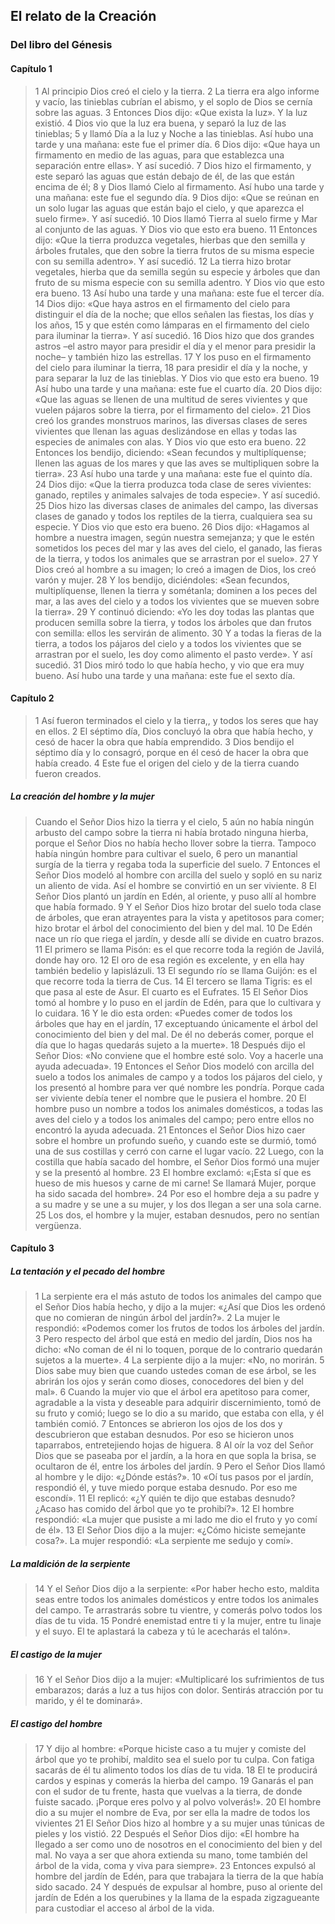 ## El relato de la Creación

### Del libro del Génesis

#### Capítulo 1

>1 Al principio Dios creó el cielo y la tierra.
2 La tierra era algo informe y vacío, las tinieblas cubrían el abismo, y el soplo de Dios se cernía sobre las aguas.
3 Entonces Dios dijo: «Que exista la luz». Y la luz existió.
4 Dios vio que la luz era buena, y separó la luz de las tinieblas;
5 y llamó Día a la luz y Noche a las tinieblas. Así hubo una tarde y una mañana: este fue el primer día.
6 Dios dijo: «Que haya un firmamento en medio de las aguas, para que establezca una separación entre ellas». Y así sucedió.
7 Dios hizo el firmamento, y este separó las aguas que están debajo de él, de las que están encima de él;
8 y Dios llamó Cielo al firmamento. Así hubo una tarde y una mañana: este fue el segundo día.
9 Dios dijo: «Que se reúnan en un solo lugar las aguas que están bajo el cielo, y que aparezca el suelo firme». Y así sucedió.
10 Dios llamó Tierra al suelo firme y Mar al conjunto de las aguas. Y Dios vio que esto era bueno.
11 Entonces dijo: «Que la tierra produzca vegetales, hierbas que den semilla y árboles frutales, que den sobre la tierra frutos de su misma especie con su semilla adentro». Y así sucedió.
12 La tierra hizo brotar vegetales, hierba que da semilla según su especie y árboles que dan fruto de su misma especie con su semilla adentro. Y Dios vio que esto era bueno.
13 Así hubo una tarde y una mañana: este fue el tercer día.
14 Dios dijo: «Que haya astros en el firmamento del cielo para distinguir el día de la noche; que ellos señalen las fiestas, los días y los años,
15 y que estén como lámparas en el firmamento del cielo para iluminar la tierra». Y así sucedió.
16 Dios hizo que dos grandes astros –el astro mayor para presidir el día y el menor para presidir la noche– y también hizo las estrellas.
17 Y los puso en el firmamento del cielo para iluminar la tierra,
18 para presidir el día y la noche, y para separar la luz de las tinieblas. Y Dios vio que esto era bueno.
19 Así hubo una tarde y una mañana: este fue el cuarto día.
20 Dios dijo: «Que las aguas se llenen de una multitud de seres vivientes y que vuelen pájaros sobre la tierra, por el firmamento del cielo».
21 Dios creó los grandes monstruos marinos, las diversas clases de seres vivientes que llenan las aguas deslizándose en ellas y todas las especies de animales con alas. Y Dios vio que esto era bueno.
22 Entonces los bendijo, diciendo: «Sean fecundos y multiplíquense; llenen las aguas de los mares y que las aves se multipliquen sobre la tierra».
23 Así hubo una tarde y una mañana: este fue el quinto día.
24 Dios dijo: «Que la tierra produzca toda clase de seres vivientes: ganado, reptiles y animales salvajes de toda especie». Y así sucedió.
25 Dios hizo las diversas clases de animales del campo, las diversas clases de ganado y todos los reptiles de la tierra, cualquiera sea su especie. Y Dios vio que esto era bueno.
26 Dios dijo: «Hagamos al hombre a nuestra imagen, según nuestra semejanza; y que le estén sometidos los peces del mar y las aves del cielo, el ganado, las fieras de la tierra, y todos los animales que se arrastran por el suelo».
27 Y Dios creó al hombre a su imagen; lo creó a imagen de Dios, los creó varón y mujer.
28 Y los bendijo, diciéndoles: «Sean fecundos, multiplíquense, llenen la tierra y sométanla; dominen a los peces del mar, a las aves del cielo y a todos los vivientes que se mueven sobre la tierra».
29 Y continuó diciendo: «Yo les doy todas las plantas que producen semilla sobre la tierra, y todos los árboles que dan frutos con semilla: ellos les servirán de alimento.
30 Y a todas la fieras de la tierra, a todos los pájaros del cielo y a todos los vivientes que se arrastran por el suelo, les doy como alimento el pasto verde». Y así sucedió.
31 Dios miró todo lo que había hecho, y vio que era muy bueno. Así hubo una tarde y una mañana: este fue el sexto día.

#### Capítulo 2

>1 Así fueron terminados el cielo y la tierra,, y todos los seres que hay en ellos.
2 El séptimo día, Dios concluyó la obra que había hecho, y cesó de hacer la obra que había emprendido.
3 Dios bendijo el séptimo día y lo consagró, porque en él cesó de hacer la obra que había creado.
4 Este fue el origen del cielo y de la tierra cuando fueron creados.

#####  La creación del hombre y la mujer

>Cuando el Señor Dios hizo la tierra y el cielo,
5 aún no había ningún arbusto del campo sobre la tierra ni había brotado ninguna hierba, porque el Señor Dios no había hecho llover sobre la tierra. Tampoco había ningún hombre para cultivar el suelo,
6 pero un manantial surgía de la tierra y regaba toda la superficie del suelo.
7 Entonces el Señor Dios modeló al hombre con arcilla del suelo y sopló en su nariz un aliento de vida. Así el hombre se convirtió en un ser viviente.
8 El Señor Dios plantó un jardín en Edén, al oriente, y puso allí al hombre que había formado.
9 Y el Señor Dios hizo brotar del suelo toda clase de árboles, que eran atrayentes para la vista y apetitosos para comer; hizo brotar el árbol del conocimiento del bien y del mal.
10 De Edén nace un río que riega el jardín, y desde allí se divide en cuatro brazos.
11 El primero se llama Pisón: es el que recorre toda la región de Javilá, donde hay oro.
12 El oro de esa región es excelente, y en ella hay también bedelio y lapislázuli.
13 El segundo río se llama Guijón: es el que recorre toda la tierra de Cus.
14 El tercero se llama Tigris: es el que pasa al este de Asur. El cuarto es el Eufrates.
15 El Señor Dios tomó al hombre y lo puso en el jardín de Edén, para que lo cultivara y lo cuidara.
16 Y le dio esta orden: «Puedes comer de todos los árboles que hay en el jardín,
17 exceptuando únicamente el árbol del conocimiento del bien y del mal. De él no deberás comer, porque el día que lo hagas quedarás sujeto a la muerte».
18 Después dijo el Señor Dios: «No conviene que el hombre esté solo. Voy a hacerle una ayuda adecuada».
19 Entonces el Señor Dios modeló con arcilla del suelo a todos los animales de campo y a todos los pájaros del cielo, y los presentó al hombre para ver qué nombre les pondría. Porque cada ser viviente debía tener el nombre que le pusiera el hombre.
20 El hombre puso un nombre a todos los animales domésticos, a todas las aves del cielo y a todos los animales del campo; pero entre ellos no encontró la ayuda adecuada.
21 Entonces el Señor Dios hizo caer sobre el hombre un profundo sueño, y cuando este se durmió, tomó una de sus costillas y cerró con carne el lugar vacío.
22 Luego, con la costilla que había sacado del hombre, el Señor Dios formó una mujer y se la presentó al hombre.
23 El hombre exclamó: «¡Esta sí que es hueso de mis huesos y carne de mi carne! Se llamará Mujer, porque ha sido sacada del hombre».
24 Por eso el hombre deja a su padre y a su madre y se une a su mujer, y los dos llegan a ser una sola carne.
25 Los dos, el hombre y la mujer, estaban desnudos, pero no sentían vergüenza.

#### Capítulo 3
##### La tentación y el pecado del hombre

>1 La serpiente era el más astuto de todos los animales del campo que el Señor Dios había hecho, y dijo a la mujer: «¿Así que Dios les ordenó que no comieran de ningún árbol del jardín?».
2 La mujer le respondió: «Podemos comer los frutos de todos los árboles del jardín.
3 Pero respecto del árbol que está en medio del jardín, Dios nos ha dicho: «No coman de él ni lo toquen, porque de lo contrario quedarán sujetos a la muerte».
4 La serpiente dijo a la mujer: «No, no morirán.
5 Dios sabe muy bien que cuando ustedes coman de ese árbol, se les abrirán los ojos y serán como dioses, conocedores del bien y del mal».
6 Cuando la mujer vio que el árbol era apetitoso para comer, agradable a la vista y deseable para adquirir discernimiento, tomó de su fruto y comió; luego se lo dio a su marido, que estaba con ella, y él también comió.
7 Entonces se abrieron los ojos de los dos y descubrieron que estaban desnudos. Por eso se hicieron unos taparrabos, entretejiendo hojas de higuera.
8 Al oír la voz del Señor Dios que se paseaba por el jardín, a la hora en que sopla la brisa, se ocultaron de él, entre los árboles del jardín.
9 Pero el Señor Dios llamó al hombre y le dijo: «¿Dónde estás?».
10 «Oí tus pasos por el jardín, respondió él, y tuve miedo porque estaba desnudo. Por eso me escondí».
11 El replicó: «¿Y quién te dijo que estabas desnudo? ¿Acaso has comido del árbol que yo te prohibí?».
12 El hombre respondió: «La mujer que pusiste a mi lado me dio el fruto y yo comí de él».
13 El Señor Dios dijo a la mujer: «¿Cómo hiciste semejante cosa?». La mujer respondió: «La serpiente me sedujo y comí».

##### La maldición de la serpiente
>14 Y el Señor Dios dijo a la serpiente: «Por haber hecho esto, maldita seas entre todos los animales domésticos y entre todos los animales del campo. Te arrastrarás sobre tu vientre, y comerás polvo todos los días de tu vida.
15 Pondré enemistad entre ti y la mujer, entre tu linaje y el suyo. El te aplastará la cabeza y tú le acecharás el talón».

##### El castigo de la mujer
>16 Y el Señor Dios dijo a la mujer: «Multiplicaré los sufrimientos de tus embarazos; darás a luz a tus hijos con dolor. Sentirás atracción por tu marido, y él te dominará».

##### El castigo del hombre
>17 Y dijo al hombre: «Porque hiciste caso a tu mujer y comiste del árbol que yo te prohibí, maldito sea el suelo por tu culpa. Con fatiga sacarás de él tu alimento todos los días de tu vida.
18 El te producirá cardos y espinas y comerás la hierba del campo.
19 Ganarás el pan con el sudor de tu frente, hasta que vuelvas a la tierra, de donde fuiste sacado. ¡Porque eres polvo y al polvo volverás!».
20 El hombre dio a su mujer el nombre de Eva, por ser ella la madre de todos los vivientes
21 El Señor Dios hizo al hombre y a su mujer unas túnicas de pieles y los vistió.
22 Después el Señor Dios dijo: «El hombre ha llegado a ser como uno de nosotros en el conocimiento del bien y del mal. No vaya a ser que ahora extienda su mano, tome también del árbol de la vida, coma y viva para siempre».
23 Entonces expulsó al hombre del jardín de Edén, para que trabajara la tierra de la que había sido sacado.
24 Y después de expulsar al hombre, puso al oriente del jardín de Edén a los querubines y la llama de la espada zigzagueante para custodiar el acceso al árbol de la vida.